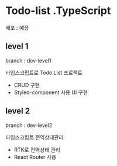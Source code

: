 # Todo-list .TypeScript

배포 : 예정

## level 1

branch : dev-level1

타입스크립트로 Todo List 프로젝트

- CRUD 구현
- Styled-component 사용 UI 구현

## level 2

branch : dev-level2

타입스크립트 전역상태관리

- RTK로 전역상태 관리
- React Router 사용
